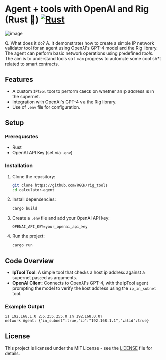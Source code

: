 # Agent + tools with OpenAI and Rig (Rust 🦀) [![Rust](https://github.com/RGGH/rig_tools/actions/workflows/rust.yml/badge.svg)](https://github.com/RGGH/rig_tools/actions/workflows/rust.yml)

![image](https://github.com/user-attachments/assets/24713bc3-5512-43eb-9eb7-b9922a4c67b1)


Q. What does it do?
A. It demonstrates how to create a simple IP network validator tool for an agent using OpenAI's GPT-4 model and the Rig library. <br>
The agent can perform basic network operations using predefined *tools*. <br>
The aim is to understand tools so I can progress to automate some cool sh*t related to smart contracts.

## Features
- A custom `IPtool` tool to perform check on whether an ip address is in the supernet.
- Integration with OpenAI's GPT-4 via the Rig library.
- Use of `.env` file for configuration.

## Setup

### Prerequisites
- Rust
- OpenAI API Key (set via `.env`)

### Installation
1. Clone the repository:
   ```bash
   git clone https://github.com/RGGH/rig_tools
   cd calculator-agent
   ```

2. Install dependencies:
   ```bash
   cargo build
   ```

3. Create a `.env` file and add your OpenAI API key:
   ```env
   OPENAI_API_KEY=your_openai_api_key
   ```

4. Run the project:
   ```bash
   cargo run
   ```

## Code Overview

- **IpTool Tool**: A simple tool that checks a host ip address against a supernet passed as arguments.
- **OpenAI Client**: Connects to OpenAI's GPT-4, with the IpTool agent prompting the model to verify the host address using the `ip_in_subnet` tool.

### Example Output
```text
is 192.168.1.0 255.255.255.0 in 192.168.0.0?
network Agent: {"in_subnet":true,"ip":"192.168.1.1","valid":true}
```

## License
This project is licensed under the MIT License - see the [LICENSE](LICENSE) file for details.
